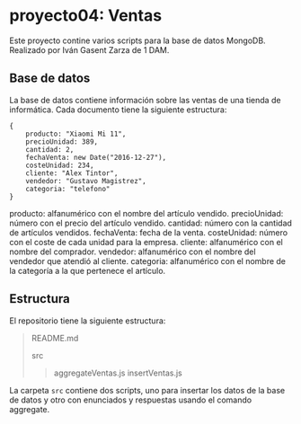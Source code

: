 # proyecto04: Ventas
Este proyecto contine varios scripts para la base de datos MongoDB. Realizado por Iván Gasent Zarza de 1 DAM.

## Base de datos
La base de datos contiene información sobre las ventas de una tienda de informática. Cada documento tiene la siguiente estructura:
```
{
    producto: "Xiaomi Mi 11",
    precioUnidad: 389,
    cantidad: 2,
    fechaVenta: new Date("2016-12-27"),
    costeUnidad: 234,
    cliente: "Alex Tintor",
    vendedor: "Gustavo Magistrez",
    categoria: "telefono"
}
```
producto: alfanumérico con el nombre del artículo vendido.
precioUnidad: número con el precio del artículo vendido.
cantidad: número con la cantidad de artículos vendidos.
fechaVenta: fecha de la venta.
costeUnidad: número con el coste de cada unidad para la empresa.
cliente: alfanumérico con el nombre del comprador.
vendedor: alfanumérico con el nombre del vendedor que atendió al cliente.
categoria: alfanumérico con el nombre de la categoría a la que pertenece el artículo.

## Estructura
El repositorio tiene la siguiente estructura:
>README.md
>
>src
>>aggregateVentas.js
>>insertVentas.js


La carpeta `src` contiene dos scripts, uno para insertar los datos de la base de datos y otro con enunciados y respuestas usando el comando aggregate.